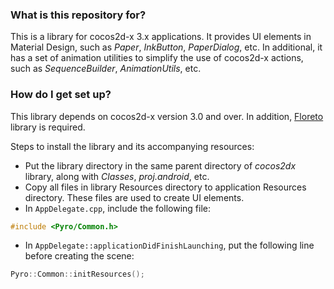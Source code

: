 ### What is this repository for? ###

This is a library for cocos2d-x 3.x applications. It provides UI elements in
Material Design, such as *Paper*, *InkButton*, *PaperDialog*, etc. In
additional, it has a set of animation utilities to simplify the use of cocos2d-x
actions, such as *SequenceBuilder*, *AnimationUtils*, etc.

### How do I get set up? ###

This library depends on cocos2d-x version 3.0 and over. In addition,
[Floreto](https://github.com/flatgames/Floreto) library is required.

Steps to install the library and its accompanying resources:

* Put the library directory in the same parent directory of *cocos2dx* library,
  along with *Classes*, *proj.android*, etc.
* Copy all files in library Resources directory to application Resources
  directory. These files are used to create UI elements.
* In `AppDelegate.cpp`, include the following file:
```c++
#include <Pyro/Common.h>
```
* In `AppDelegate::applicationDidFinishLaunching`, put the following line before
  creating the scene:
```c++
Pyro::Common::initResources();
```